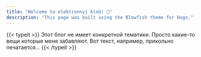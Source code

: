 ```yaml
---
title: "Welcome to elektronnyj bloG! 🎉"
description: "This page was built using the Blowfish theme for Hugo."
---
```

{{< typeit >}}
Этот блог не имеет конкретной тематики. Просто какие-то вещи которые меня забавляют. Вот текст, например, прикольно печатается...
{{< /typeit >}}